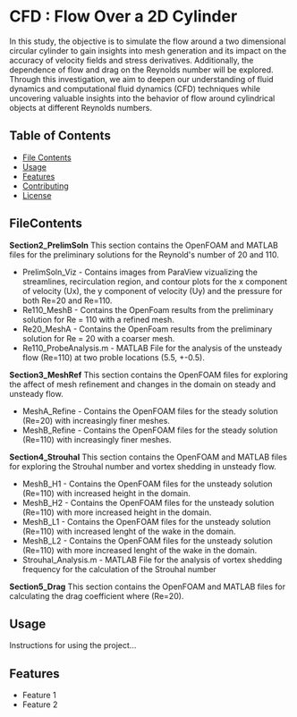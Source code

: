 # CFD : Flow Over a 2D Cylinder

In this study, the objective is to simulate the flow around a two dimensional circular cylinder to gain insights into mesh generation and its impact on the accuracy of velocity fields and stress derivatives. Additionally, the dependence of flow and drag on the Reynolds number will be explored. Through this investigation, we aim to deepen our understanding of fluid dynamics and computational fluid dynamics (CFD) techniques while uncovering valuable insights into the behavior of flow around cylindrical objects at different Reynolds numbers.

## Table of Contents

- [File Contents](#FileConents)
- [Usage](#usage)
- [Features](#features)
- [Contributing](#contributing)
- [License](#license)

## FileContents

**Section2_PrelimSoln**
This section contains the OpenFOAM and MATLAB files for the preliminary solutions for the Reynold's number of 20 and 110. 
  - PrelimSoln_Viz - Contains images from ParaView vizualizing the streamlines, recirculation region, and contour plots for the x component of velocity (Ux), the y component of velocity (Uy) and the pressure for both Re=20 and Re=110.
  - Re110_MeshB - Contains the OpenFoam results from the preliminary solution for Re = 110 with a refined mesh. 
  - Re20_MeshA - Contains the OpenFoam results from the preliminary solution for Re = 20 with a coarser mesh. 
  - Re110_ProbeAnalysis.m - MATLAB File for the analysis of the unsteady flow (Re=110) at two proble locations (5.5, +-0.5).

**Section3_MeshRef**
This section contains the OpenFOAM files for exploring the affect of mesh refinement and changes in the domain on steady and unsteady flow.
  - MeshA_Refine - Contains the OpenFOAM files for the steady solution (Re=20) with increasingly finer meshes.
  - MeshB_Refine - Contains the OpenFOAM files for the steady solution (Re=110) with increasingly finer meshes.
    
**Section4_Strouhal**
This section contains the OpenFOAM and MATLAB files for exploring the Strouhal number and vortex shedding in unsteady flow.
  - MeshB_H1 - Contains the OpenFOAM files for the unsteady solution (Re=110) with increased height in the domain.
  - MeshB_H2 - Contains the OpenFOAM files for the unsteady solution (Re=110) with more increased height in the domain.
  - MeshB_L1 - Contains the OpenFOAM files for the unsteady solution (Re=110) with increased lenght of the wake in the domain.
  - MeshB_L2 - Contains the OpenFOAM files for the unsteady solution (Re=110) with more increased lenght of the wake in the domain.
  - Strouhal_Analysis.m - MATLAB File for the analysis of vortex shedding frequency for the calculation of the Strouhal number
    
**Section5_Drag**
This section contains the OpenFOAM and MATLAB files for calculating the drag coefficient where (Re=20).

## Usage

Instructions for using the project...

## Features

- Feature 1
- Feature 2

